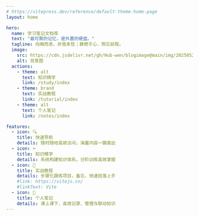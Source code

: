 ```yaml
---
# https://vitepress.dev/reference/default-theme-home-page
layout: home

hero:
  name: 学习笔记文档库
  text: "最可靠的记忆，是外置的硬盘。"
  tagline: 向晦而息，非我本性；静燃于心，照见前程。
  image:
    src: https://cdn.jsdelivr.net/gh/Hub-wen/blogimage@main/img/202505251927591.png 
    alt: 背景图
  actions:
    - theme: alt
      text: 知识精学
      link: /study/index
    - theme: brand
      text: 实战教程
      link: /tutorial/index
    - theme: alt
      text: 个人笔记
      link: /notes/index  

features:
  - icon: 🔍
    title: 快速导航
    details: 随时随地高效访问，海量内容一键直达
  - icon: ⌨️
    title: 知识精学
    details: 系统构建知识体系，分阶训练高效掌握
  - icon: 📐
    title: 实战教程
    details: 步骤化跟练项目，备忘、快速拾落上手
    #link: https://vitejs.cn/
    #linkText: Vite
  - icon: 📖
    title: 个人笔记
    details: 课上课下，高效记录、管理与联动知识  
---
```


